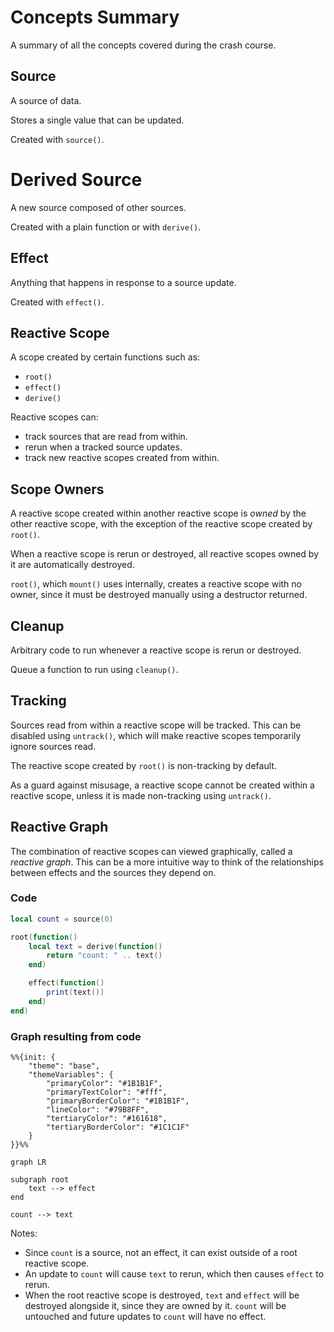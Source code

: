 # Concepts Summary

A summary of all the concepts covered during the crash course.

## Source

A source of data.

Stores a single value that can be updated.

Created with `source()`.

# Derived Source

A new source composed of other sources.

Created with a plain function or with `derive()`.

## Effect

Anything that happens in response to a source update.

Created with `effect()`.

## Reactive Scope

A scope created by certain functions such as:

- `root()`
- `effect()`
- `derive()`

Reactive scopes can:

- track sources that are read from within.
- rerun when a tracked source updates.
- track new reactive scopes created from within.

## Scope Owners

A reactive scope created within another reactive scope is *owned* by the other
reactive scope, with the exception of the reactive scope created by `root()`.

When a reactive scope is rerun or destroyed, all reactive scopes owned by it are
automatically destroyed.

`root()`, which `mount()` uses internally, creates a reactive scope with no
owner, since it must be destroyed manually using a destructor
returned.

## Cleanup

Arbitrary code to run whenever a reactive scope is rerun or destroyed.

Queue a function to run using `cleanup()`.

## Tracking

Sources read from within a reactive scope will be tracked. This can be disabled
using `untrack()`, which will make reactive scopes temporarily ignore sources
read.

The reactive scope created by `root()` is non-tracking by default.

As a guard against misusage, a reactive scope cannot be created within a
reactive scope, unless it is made non-tracking using `untrack()`.

## Reactive Graph

The combination of reactive scopes can viewed graphically, called a
*reactive graph*. This can be a more intuitive way to think of the
relationships between effects and the sources they depend on.

### Code

```lua
local count = source(0)

root(function()
    local text = derive(function()
        return "count: " .. text()
    end)

    effect(function()
        print(text())
    end)
end)
```

### Graph resulting from code

```mermaid
%%{init: {
    "theme": "base",
    "themeVariables": {
        "primaryColor": "#1B1B1F",
        "primaryTextColor": "#fff",
        "primaryBorderColor": "#1B1B1F",
        "lineColor": "#79B8FF",
        "tertiaryColor": "#161618",
        "tertiaryBorderColor": "#1C1C1F"
    }
}}%%

graph LR

subgraph root
    text --> effect
end

count --> text
```

Notes:

- Since `count` is a source, not an effect, it can exist
  outside of a root reactive scope.
- An update to `count` will cause `text` to rerun, which
  then causes `effect` to rerun.
- When the root reactive scope is destroyed, `text` and
  `effect` will be destroyed alongside it, since they are
  owned by it. `count` will be untouched and future updates
  to `count` will have no effect.

